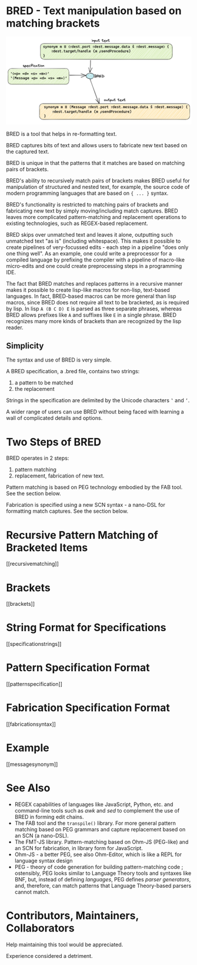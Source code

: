 # BRED - Text manipulation based on matching brackets

![bred.png](bred.png)

BRED is a tool that helps in re-formatting text.

BRED captures bits of text and allows users to fabricate new text based on the captured text.

BRED is unique in that the patterns that it matches are based on matching pairs of brackets.

BRED's ability to recursively match pairs of brackets makes BRED useful for manipulation of structured and nested text, for example, the source code of modern programming languages that are based on `{ ... }` syntax.

BRED's functionality is restricted to matching pairs of brackets and fabricating new text by simply moving/including match captures. BRED leaves more complicated pattern-matching and replacement operations to existing technologies, such as REGEX-based replacement.

BRED skips over unmatched text and leaves it alone, outputting such unmatched text "as is" (including whitespace).  This makes it possible to create pipelines of very-focussed edits - each step in a pipeline "does only one thing well".  As an example, one could write a preprocessor for a compiled language by prefixing the compiler with a pipeline of macro-like micro-edits and one could create preprocessing steps in a programming IDE.

The fact that BRED matches and replaces patterns in a recursive manner makes it possible to create lisp-like macros for non-lisp, text-based languages.  In fact, BRED-based macros can be more general than lisp macros, since BRED does not require all text to be bracketed, as is required by lisp. In lisp `A (B C D) E` is parsed as three separate phrases, whereas BRED allows prefixes like `A` and suffixes like `E` in a single phrase.  BRED recognizes many more kinds of brackets than are recognized by the lisp reader.

## Simplicity

The syntax and use of BRED is very simple.  

A BRED specification, a .bred file, contains two strings:
1. a pattern to be matched
2. the replacement

Strings in the specification are delimited by the Unicode characters `‛` and `’`.

A wider range of users can use BRED without being faced with learning a wall of complicated details and options. 

# Two Steps of BRED
BRED operates in 2 steps:
1. pattern matching
2. replacement, fabrication of new text.

Pattern matching is based on PEG technology embodied by the FAB tool.   See the section below.

Fabrication is specified using a new SCN syntax - a nano-DSL for formatting match captures.
See the section below.

# Recursive Pattern Matching of Bracketed Items
[[recursivematching]]

# Brackets
[[brackets]]

# String Format for Specifications
[[specificationstrings]]

# Pattern Specification Format
[[patternspecification]]


# Fabrication Specification Format
[[fabricationsyntax]]

# Example
[[messagesynonym]]
# See Also
- REGEX capabilities of languages like JavaScript, Python, etc. and command-line tools such as *awk* and *sed* to complement the use of BRED in forming edit chains. 
- The FAB tool and the `transpile()` library.  For more general pattern matching based on PEG grammars and capture replacement based on an SCN (a nano-DSL).
- The FMT-JS library.  Pattern-matching based on Ohm-JS (PEG-like) and an SCN for fabrication, in library form for JavaScript.
- Ohm-JS - a better PEG, see also Ohm-Editor, which is like a REPL for language syntax design
- PEG - theory of code generation for building pattern-matching code ; ostensibly, PEG looks similar to Language Theory tools and syntaxes like BNF, but, instead of defining *languages*, PEG defines *parser generators*, and, therefore, can match patterns that Language Theory-based parsers cannot match.

# Contributors, Maintainers, Collaborators
Help maintaining this tool would be appreciated.

Experience considered a detriment.


